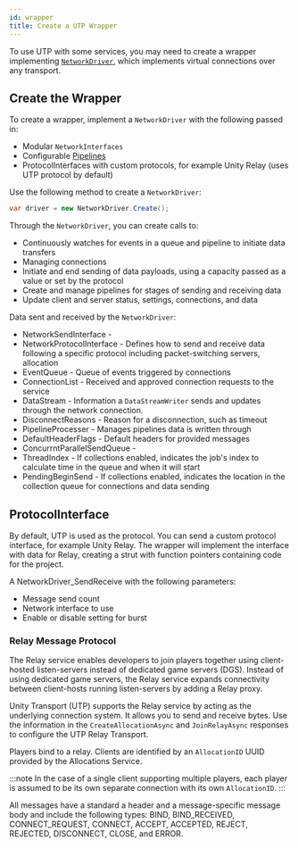 ```yaml
---
id: wrapper
title: Create a UTP Wrapper
---
```


To use UTP with some services, you may need to create a wrapper implementing [`NetworkDriver`](api/Unity.Networking.Transport.NetworkDriver.md), which implements virtual connections over any transport.

## Create the Wrapper

To create a wrapper, implement a `NetworkDriver` with the following passed in:

* Modular `NetworkInterfaces`
* Configurable [Pipelines](pipelines-usage.md)
* ProtocolInterfaces with custom protocols, for example Unity Relay (uses UTP protocol by default)

Use the following method to create a `NetworkDriver`:

```csharp
var driver = new NetworkDriver.Create();
```

Through the `NetworkDriver`, you can create calls to:

* Continuously watches for events in a queue and pipeline to initiate data transfers
* Managing connections
* Initiate and end sending of data payloads, using a capacity passed as a value or set by the protocol
* Create and manage pipelines for stages of sending and receiving data
* Update client and server status, settings, connections, and data

Data sent and received by the `NetworkDriver`: 

* NetworkSendInterface - 
* NetworkProtocolInterface - Defines how to send and receive data following a specific protocol including packet-switching servers, allocation 
* EventQueue - Queue of events triggered by connections
* ConnectionList - Received and approved connection requests to the service 
* DataStream - Information a `DataStreamWriter` sends and updates through the network connection.
* DisconnectReasons - Reason for a disconnection, such as timeout 
* PipelineProcesser - Manages pipelines data is written through
* DefaultHeaderFlags - Default headers for provided messages
* ConcurrntParallelSendQueue - 
* ThreadIndex - If collections enabled, indicates the job's index to calculate time in the queue and when it will start
* PendingBeginSend - If collections enabled, indicates the location in the collection queue for connections and data sending 

<!-- potential example code could be gleaned from https://github.com/Unity-Technologies/com.unity.multiplayer.mlapi/blob/develop/com.unity.multiplayer.transport.utp/Runtime/UTPTransport.cs but it is still in development-->

## ProtocolInterface

By default, UTP is used as the protocol. You can send a custom protocol interface, for example Unity Relay. The wrapper will implement the interface with data for Relay, creating a strut with function pointers containing code for the project.

A NetworkDriver_SendReceive with the following parameters: 

* Message send count
* Network interface to use
* Enable or disable setting for burst

### Relay Message Protocol

The Relay service enables developers to join players together using client-hosted listen-servers instead of dedicated game servers (DGS). Instead of using dedicated game servers, the Relay service expands connectivity between client-hosts running listen-servers by adding a Relay proxy.

Unity Transport (UTP) supports the Relay service by acting as the underlying connection system. It allows you to send and receive bytes. Use the information in the `CreateAllocationAsync` and `JoinRelayAsync` responses to configure the UTP Relay Transport.

Players bind to a relay. Clients are identified by an `AllocationID` UUID provided by the Allocations Service.

:::note
In the case of a single client supporting multiple players, each player is assumed to be its own separate connection with its own `AllocationID`.
:::

All messages have a standard a header and a message-specific message body and include the following types: BIND, BIND_RECEIVED, CONNECT_REQUEST, CONNECT, ACCEPT, ACCEPTED, REJECT, REJECTED, DISCONNECT, CLOSE, and ERROR.

<!-- info on Relay Message https://github.com/Unity-Technologies/mp-relay/blob/main/pkg/protocol/README.md and general closed beta doc https://docs.google.com/document/d/13VKxagyKsImbMX7gJGMvGKCImBFoHyIo6Av6df3cxfc -->
<!-- need to link out to Relay content here -->